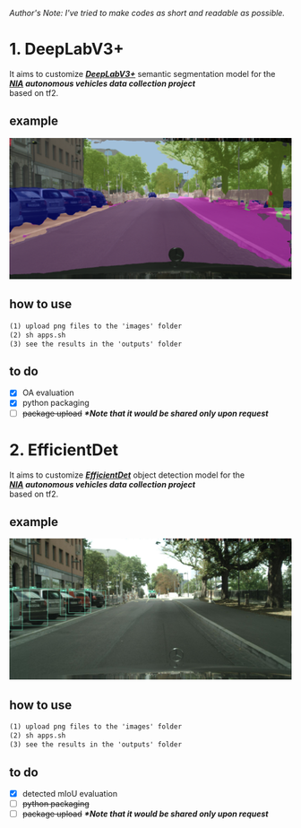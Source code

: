 *Author's Note: I've tried to make codes as short and readable as possible.*

# 1. DeepLabV3+
It aims to customize [***DeepLabV3+***](https://arxiv.org/abs/1802.02611) semantic segmentation model for the \
***[NIA](https://www.nia.or.kr/site/nia_kor/main.do) autonomous vehicles data collection project*** \
based on tf2.

## example
<p align="left">
    <img src="output.png" width=600></br>
</p>

## how to use
```
(1) upload png files to the 'images' folder
(2) sh apps.sh
(3) see the results in the 'outputs' folder
```

## to do
- [x] OA evaluation
- [x] python packaging
- [ ] ~~package upload~~ ***\*Note that it would be shared only upon request***

# 2. EfficientDet
It aims to customize [***EfficientDet***](https://arxiv.org/abs/1911.09070) object detection model for the \
***[NIA](https://www.nia.or.kr/site/nia_kor/main.do) autonomous vehicles data collection project*** \
based on tf2.

## example
<p align="left">
    <img src="0.jpg" width=600></br>
</p>

## how to use
```
(1) upload png files to the 'images' folder
(2) sh apps.sh
(3) see the results in the 'outputs' folder
```

## to do
- [x] detected mIoU evaluation
- [ ] ~~python packaging~~
- [ ] ~~package upload~~ ***\*Note that it would be shared only upon request***
